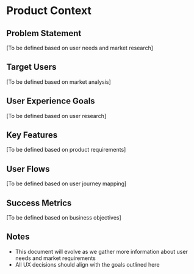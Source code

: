 # Product Context

## Problem Statement
[To be defined based on user needs and market research]

## Target Users
[To be defined based on market analysis]

## User Experience Goals
[To be defined based on user research]

## Key Features
[To be defined based on product requirements]

## User Flows
[To be defined based on user journey mapping]

## Success Metrics
[To be defined based on business objectives]

## Notes
- This document will evolve as we gather more information about user needs and market requirements
- All UX decisions should align with the goals outlined here 